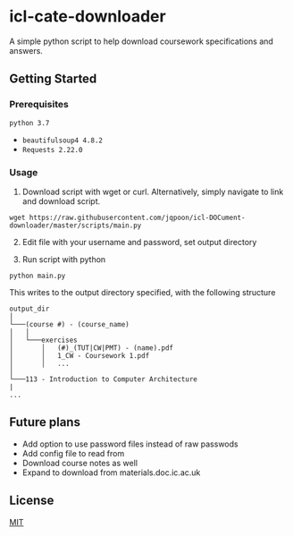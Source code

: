# icl-cate-downloader
A simple python script to help download coursework specifications and answers.

## Getting Started

### Prerequisites
`python 3.7`
- `beautifulsoup4 4.8.2`
- `Requests 2.22.0`

### Usage
1. Download script with wget or curl. Alternatively, simply navigate to link and download script.

```
wget https://raw.githubusercontent.com/jqpoon/icl-DOCument-downloader/master/scripts/main.py
```

2. Edit file with your username and password, set output directory

3. Run script with python

```
python main.py
```

This writes to the output directory specified, with the following structure

```
output_dir
│
└───(course #) - (course_name)
│   │
│   └───exercises
│       │   (#)_(TUT|CW|PMT) - (name).pdf
│       │   1_CW - Coursework 1.pdf
│       │   ...
│   
└───113 - Introduction to Computer Architecture
|
...
```

## Future plans
- Add option to use password files instead of raw passwods
- Add config file to read from
- Download course notes as well
- Expand to download from materials.doc.ic.ac.uk

## License
[MIT](https://choosealicense.com/licenses/mit/)
